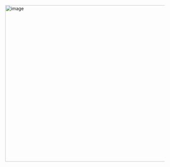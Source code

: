 <img width="537" height="496" alt="image" src="https://github.com/user-attachments/assets/8da2672f-6615-460d-ab3b-9e006ca4194d" />
